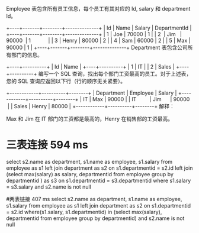 Employee 表包含所有员工信息，每个员工有其对应的 Id, salary 和 department Id。

+----+-------+--------+--------------+
| Id | Name  | Salary | DepartmentId |
+----+-------+--------+--------------+
| 1  | Joe   | 70000  | 1            |
| 2  | Jim   | 90000  | 1            |
| 3  | Henry | 80000  | 2            |
| 4  | Sam   | 60000  | 2            |
| 5  | Max   | 90000  | 1            |
+----+-------+--------+--------------+
Department 表包含公司所有部门的信息。

+----+----------+
| Id | Name     |
+----+----------+
| 1  | IT       |
| 2  | Sales    |
+----+----------+
编写一个 SQL 查询，找出每个部门工资最高的员工。对于上述表，您的 SQL 查询应返回以下行（行的顺序无关紧要）。

+------------+----------+--------+
| Department | Employee | Salary |
+------------+----------+--------+
| IT         | Max      | 90000  |
| IT         | Jim      | 90000  |
| Sales      | Henry    | 80000  |
+------------+----------+--------+
解释：

Max 和 Jim 在 IT 部门的工资都是最高的，Henry 在销售部的工资最高。

# 三表连接 	594 ms
select s2.name as department, s1.name as employee, s1.salary
from  employee as s1
left join department as s2
on s1.departmentid = s2.id
left join (select max(salary) as salary, departmentid from employee group by departmentid ) as s3
on s1.departmentid = s3.departmentid
where s1.salary = s3.salary
and s2.name is not null


#两表链接 407 ms
select s2.name as department, s1.name as employee, s1.salary
from  employee as s1
left join department as s2
on s1.departmentid = s2.id
where(s1.salary, s1.departmentid) in (select max(salary), departmentid from employee group by departmentid)
and s2.name is not null